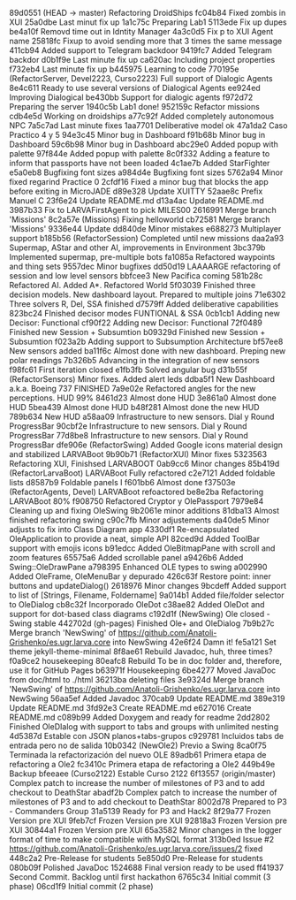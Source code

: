 89d0551 (HEAD -> master) Refactoring DroidShips
fc04b84 Fixed zombis in XUI
25a0dbe Last minut fix up
1a1c75c Preparing Lab1
5113ede Fix up dupes
be4a10f Removd time out in Idntity Manager
4a3c0d5 Fix p to XUI Agent name
25818fc Fixup to avoid sending more that 3 times the same message
411cb94 Added support to Telegram backdoor
9419fc7 Added Telegram backdor
d0b1f9e Last minute fix up
ca620ac Including project properties
f732eb4 Last minute fix up
b445975 Learning to code
770195e (RefactorServer, Devel2223, Curso2223) Full support of Dialogic Agents
8e4c611 Ready to use several versions of Dialogical Agents
ee924ed Improving Dialogical
be430bb Support for dialogic agents
f972d72 Preparing the server
1940c5b Lab1 done!
952159c Refactor missions
cdb4e5d Working on droidships
a77c92f Added completely autonomous NPC
7a5c7ad Last minute fixes
1aa7701 Deliberative model ok
47a1da2 Caso Practico 4 y 5
94e3c45 Minor bug in Dashboard
f91b68b Minor bug in Dashboard
59c6b98 Minor bug in Dashboard
abc29e0 Added popup with palette
97f844e Added popup with palette
8c0f332 Adding a feature to inform that passports have not been loaded
4c1ae7b Added StarFighter
e5a0eb8 Bugfixing font sizes
a984d4e Bugfixing font sizes
5762a94 Minor fixed regarind Practice 0
2cfdf16 Fixed a minor bug that blocks the app before exiting in MicroJADE
d89e328 Update XUITTY
52aae8c Prefix Manuel C
23f6e24 Update README.md
d13a4ac Update README.md
3987b33 Fix to LARVAFirstAgent to pick MILES00
2616991 Merge branch 'Missions'
8c2a57e (Missions) Fixing helloworld
cb72581 Merge branch 'Missions'
9336e44 Update
dd840de Minor mistakes
e688273 Multiplayer support
b185b56 (RefactorSession) Completed until new missions
daa2a93 Supermap, AStar and other AI, improvements in Environment
3bc379b Implemented supermap, pre-multiple bots
fa1085a Refactored waypoints and thing sets
9557dec Minor bugfixes
dd50d19 LAAAARGE refactoring of session and low level sensors
bbfcee3 New Pacifica coming
581b28c Refactored AI. Added A*. Refactored World
5f03039 Finished three decision models. New dashboard layout. Prepared to multiple joins
71e6302 Three solvers R, Del, SSA finished
d7579ff Added deliberative capabilities
823bc24 FInished decisor modes FUNTIONAL & SSA
0cb1cb1 Adding new Decisor: Functional
cf90f22 Adding new Decisor: Functional
72f0489 Finished new Session + Subsumtion
b09329d Finished new Session + Subsumtion
f023a2b Adding support to Subsumption Architecture
bf57ee8 New sensors added
ba11f6c Almost done with new dashboard. Preping new polar readings
7b326b5 Advancing in the integration of new sensors
f98fc61 First iteration closed
e1fb3fb Solved angular bug
d31b55f (RefactorSensors) Minor fixes. Added alert leds
ddba5f1 New Dashboard a.k.a. Boeing 737 FINISHED
7a9e02e Refactored angles for the new perceptions. HUD 99%
8461d23 Almost done HUD
3e861a0 Almost done HUD
5bea439 Almost done HUD
b48f281 Almost done the new HUD
789b634 New HUD
a58aa09 Infrastructure to new sensors. Dial y Round ProgressBar
90cbf2e Infrastructure to new sensors. Dial y Round ProgressBar
77d8be8 Infrastructure to new sensors. Dial y Round ProgressBar
dfe906e (RefactorSwing) Added Google icons material design and stabilized LARVABoot
9b90b71 (RefactorXUI) Minor fixes
5323563 Refactoring XUI, Finishsed LARVABOOT
0ab9cc6 Minor changes
85b419d (RefactorLarvaBoot) LARVABoot Fully refactored
c2e7121 Added foldable lists
d8587b9 Foldable panels I
f601bb6 Almost done
f37503e (RefactorAgents, Devel) LARVABoot refoactored
be8e2ba Refactoring LARVABoot 80%
f908750 Refactored Cryptor y OlePassport
7979e84 Cleaning up and fixing OleSwing
9b2061e minor additions
81dba13 Almost finished refactoring swing
c90c7fb Minor adjustements
da40de5 Minor adjusts to fix into Class Diagram app
4330df1 Re-encapsulated OleApplication to provide a neat, simple API
82ced9d Added ToolBar support with emojis icons
b91edcc Added OleBitmapPane with scroll and zoom features
65575a6 Added scrollable panel
a9426b6 Added Swing::OleDrawPane
a798395 Enhanced OLE types to swing
a002990 Added OleFrame, OleMenuBar y depurado
426c63f Restore point: inner buttons and  updateDialog()
2618976 Minor changes
9bcdeff Added support to list of [Strings, Filename, Foldername]
9a014b1 Added file/folder selector  to OleDialog
cb8c32f Incorporado OleDot
c38ae82 Added OleDot and support for dot-based class diagrams
c192d1f (NewSwing) Ole closed - Swing stable
442702d (gh-pages) Finished Ole+ and OleDialog
7b9b27c Merge branch 'NewSwing' of https://github.com/Anatoli-Grishenko/es.ugr.larva.core into NewSwing
42e6f24 Damn it!
fe5a121 Set theme jekyll-theme-minimal
8f8ae61 Rebuild Javadoc, huh, three times?
f0a9ce2 housekeeping
80eafc8 Rebuild To be in doc folder and, therefore, use it for GitHub Pages
b63971f Housekeeping
6be4277 Moved JavaDoc from doc/html to ./html
36213ba deleting files
3e9324d Merge branch 'NewSwing' of https://github.com/Anatoli-Grishenko/es.ugr.larva.core into NewSwing
56aa5ef Added Javadoc
370cab9 Update README.md
389e319 Update README.md
3fd92e3 Create README.md
e627016 Create README.md
c089b99 Added Doxygem and ready for readme
2dd2802 Finished OleDIalog with support to tabs and groups with unlimited nesting
4d5387d Estable con JSON planos+tabs-grupos
c929781 Incluidos tabs de entrada pero no de salida
10b0342 (NewOle2) Previo a Swing
8ca0f75 Terminada la refactorización del nuevo OLE
89adb61 Primera etapa de refactoring a Ole2
fc3410c Primera etapa de refactoring a Ole2
449b49e Backup
bfeeaee (Curso2122) Estable Curso 2122
6f13557 (origin/master) Complex patch to increase the number of milestones of P3 and to add checkout to DeathStar
abadf2b Complex patch to increase the number of milestones of P3 and to add checkout to DeathStar
8002d78 Prepared to P3 - Commanders Group
31a5139 Ready for P3 and Hack2
8f29a77 Frozen Version pre XUI
9feb7cf Frozen Version pre XUI
92818a3 Frozen Version pre XUI
30844a1 Frozen Version pre XUI
65a3582 Minor changes in the logger format of time to make compatible with MySQL format
313b0ed Issue #2 https://github.com/Anatoli-Grishenko/es.ugr.larva.core/issues/2 fixed
448c2a2 Pre-Release for students
5e850d0 Pre-Release for students
080b09f Polished JavaDoc
1524688 Final version ready to be used
ff41937 Second Commit. Backlog until first hackathon
6765c34 Initial commit (3 phase)
06cd1f9 Initial commit (2 phase)
